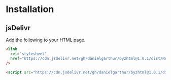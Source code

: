# Installation

## jsDelivr

Add the following to your HTML page.

```html
<link
  rel="stylesheet"
  href="https://cdn.jsdelivr.net/gh/danielgarthur/byzhtml@1.0.1/dist/Neanes.css"
/>

<script src="https://cdn.jsdelivr.net/gh/danielgarthur/byzhtml@1.0.1/dist/byzhtml.min.js"></script>
```
